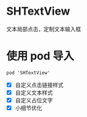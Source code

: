 # SHTextView
文本局部点击，定制文本输入框

# 使用 pod 导入

```
pod 'SHTextView'
```

- [x] 自定义点击链接样式
- [x] 自定义文本样式
- [x] 自定义占位文字
- [x] 小细节优化
